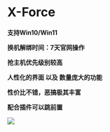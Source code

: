 # X-Force

**支持Win10/Win11**

**换机解绑时间：7天官网操作**

**抢主机优先级别较高**

**人性化的界面 以及 数量庞大的功能**

**性价比不错，恶搞极其丰富**

**配合插件可以跳前置**

![](https://pic.xhcheats.cn/assets/2024/01/03/213234.png)
